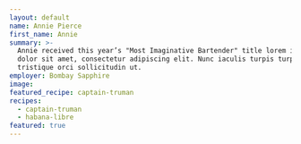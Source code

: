 ```yaml
---
layout: default
name: Annie Pierce
first_name: Annie
summary: >-
  Annie received this year’s "Most Imaginative Bartender" title lorem ipsum
  dolor sit amet, consectetur adipiscing elit. Nunc iaculis turpis turpis, sed
  tristique orci sollicitudin ut.
employer: Bombay Sapphire
image:
featured_recipe: captain-truman
recipes:
  - captain-truman
  - habana-libre
featured: true
---
```



